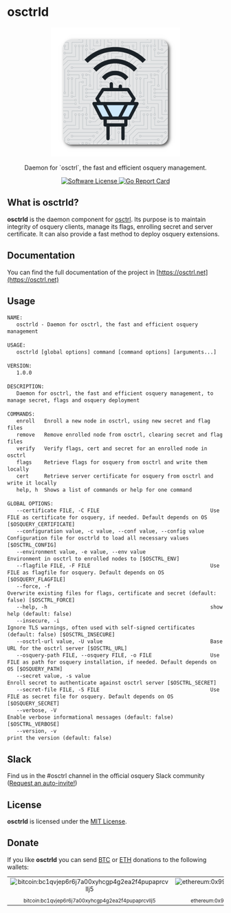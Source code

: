 # osctrld

<p align="center">
  <img alt="osctrld" src="logo.png" width="300" />
  <p align="center">
    Daemon for `osctrl`, the fast and efficient osquery management.
  </p>
  <p align="center">
    <a href="https://github.com/jmpsec/osctrld/blob/master/LICENSE">
      <img alt="Software License" src="https://img.shields.io/badge/license-MIT-green?style=flat-square&fuckgithubcache=1">
    </a>
    <a href="https://goreportcard.com/report/github.com/jmpsec/osctrld">
      <img alt="Go Report Card" src="https://goreportcard.com/badge/github.com/jmpsec/osctrld?style=flat-square&fuckgithubcache=1">
    </a>
  </p>
</p>

## What is osctrld?

**osctrld** is  the daemon component for [osctrl](https://osctrl.net). Its purpose is to maintain integrity of osquery clients, manage its flags, enrolling secret and server certificate. It can also provide a fast method to deploy osquery extensions.

## Documentation

You can find the full documentation of the project in [https://osctrl.net](https://osctrl.net)

## Usage

```shell
NAME:
   osctrld - Daemon for osctrl, the fast and efficient osquery management

USAGE:
   osctrld [global options] command [command options] [arguments...]

VERSION:
   1.0.0

DESCRIPTION:
   Daemon for osctrl, the fast and efficient osquery management, to manage secret, flags and osquery deployment

COMMANDS:
   enroll   Enroll a new node in osctrl, using new secret and flag files
   remove   Remove enrolled node from osctrl, clearing secret and flag files
   verify   Verify flags, cert and secret for an enrolled node in osctrl
   flags    Retrieve flags for osquery from osctrl and write them locally
   cert     Retrieve server certificate for osquery from osctrl and write it locally
   help, h  Shows a list of commands or help for one command

GLOBAL OPTIONS:
   --certificate FILE, -C FILE                                    Use FILE as certificate for osquery, if needed. Default depends on OS [$OSQUERY_CERTIFICATE]
   --configuration value, -c value, --conf value, --config value  Configuration file for osctrld to load all necessary values [$OSCTRL_CONFIG]
   --environment value, -e value, --env value                     Environment in osctrl to enrolled nodes to [$OSCTRL_ENV]
   --flagfile FILE, -F FILE                                       Use FILE as flagfile for osquery. Default depends on OS [$OSQUERY_FLAGFILE]
   --force, -f                                                    Overwrite existing files for flags, certificate and secret (default: false) [$OSCTRL_FORCE]
   --help, -h                                                     show help (default: false)
   --insecure, -i                                                 Ignore TLS warnings, often used with self-signed certificates (default: false) [$OSCTRL_INSECURE]
   --osctrl-url value, -U value                                   Base URL for the osctrl server [$OSCTRL_URL]
   --osquery-path FILE, --osquery FILE, -o FILE                   Use FILE as path for osquery installation, if needed. Default depends on OS [$OSQUERY_PATH]
   --secret value, -s value                                       Enroll secret to authenticate against osctrl server [$OSCTRL_SECRET]
   --secret-file FILE, -S FILE                                    Use FILE as secret file for osquery. Default depends on OS [$OSQUERY_SECRET]
   --verbose, -V                                                  Enable verbose informational messages (default: false) [$OSCTRL_VERBOSE]
   --version, -v                                                  print the version (default: false)
```

## Slack

Find us in the #osctrl channel in the official osquery Slack community ([Request an auto-invite!](https://join.slack.com/t/osquery/shared_invite/zt-h29zm0gk-s2DBtGUTW4CFel0f0IjTEw))

## License

**osctrld** is licensed under the [MIT License](https://github.com/jmpsec/osctrl/blob/master/LICENSE).

## Donate

If you like **osctrld** you can send [BTC](bitcoin:bc1qvjep6r6j7a00xyhcgp4g2ea2f4pupaprcvllj5) or [ETH](ethereum:0x99e211251fca06286596498823Fd0a48785B64eB) donations to the following wallets:

<table>
  <tr align="center">
    <td><img alt="bitcoin:bc1qvjep6r6j7a00xyhcgp4g2ea2f4pupaprcvllj5" src="https://osctrl.net/btc.png" width="175" title="bitcoin:bc1qvjep6r6j7a00xyhcgp4g2ea2f4pupaprcvllj5"/></td>
    <td><img alt="ethereum:0x99e211251fca06286596498823Fd0a48785B64eB" src="https://osctrl.net/eth.png" width="175" title="ethereum:0x99e211251fca06286596498823Fd0a48785B64eB"/></td>
  </tr>
  <tr align="center">
    <td><sub>bitcoin:bc1qvjep6r6j7a00xyhcgp4g2ea2f4pupaprcvllj5</sub></td>
    <td><sub>ethereum:0x99e211251fca06286596498823Fd0a48785B64eB</sub></td>
  </tr>
</table>
